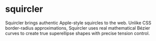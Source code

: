 # squircler
Squircler brings authentic Apple-style squircles to the web. Unlike CSS border-radius approximations, Squircler uses real mathematical Bézier curves to create true superellipse shapes with precise tension control.

